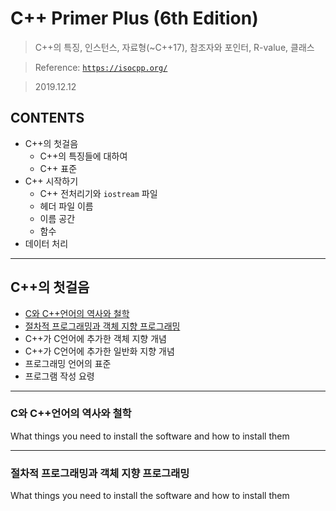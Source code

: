 # C++ Primer Plus (6th Edition)

> C++의 특징, 인스턴스, 자료형(~C++17), 참조자와 포인터, R-value, 클래스 

> Reference: <a href="https://isocpp.org/" target="_blank">`https://isocpp.org/`</a>

> 2019.12.12


## **CONTENTS**
- C++의 첫걸음
  - C++의 특징들에 대하여
  - C++ 표준
- C++ 시작하기
  - C++ 전처리기와 `iostream` 파일
  - 헤더 파일 이름
  - 이름 공간
  - 함수
- 데이터 처리

---

## C++의 첫걸음

- <a href="#sec1_01">C와 C++언어의 역사와 철학</a>
- <a href="#sec1_02">절차적 프로그래밍과 객체 지향 프로그래밍</a>
- C++가 C언어에 추가한 객체 지향 개념
- C++가 C언어에 추가한 일반화 지향 개념
- 프로그래밍 언어의 표준
- 프로그램 작성 요령

---

<h3 id = "sec1_01">C와 C++언어의 역사와 철학</h3>
What things you need to install the software and how to install them

---

<h3 id = "sec1_02">절차적 프로그래밍과 객체 지향 프로그래밍</h3>
What things you need to install the software and how to install them
